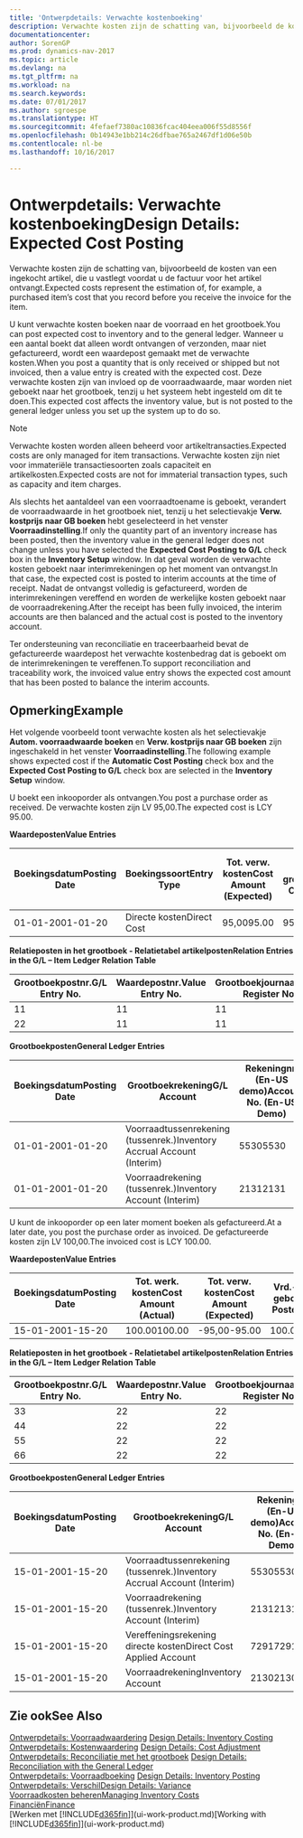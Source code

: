 ```yaml
---
title: 'Ontwerpdetails: Verwachte kostenboeking'
description: Verwachte kosten zijn de schatting van, bijvoorbeeld de kosten van een ingekocht artikel, die u vastlegt voordat u de factuur voor het artikel ontvangt.
documentationcenter: 
author: SorenGP
ms.prod: dynamics-nav-2017
ms.topic: article
ms.devlang: na
ms.tgt_pltfrm: na
ms.workload: na
ms.search.keywords: 
ms.date: 07/01/2017
ms.author: sgroespe
ms.translationtype: HT
ms.sourcegitcommit: 4fefaef7380ac10836fcac404eea006f55d8556f
ms.openlocfilehash: 0b14943e1bb214c26dfbae765a2467df1d06e50b
ms.contentlocale: nl-be
ms.lasthandoff: 10/16/2017

---
```

# <a name="design-details-expected-cost-posting"></a><span data-ttu-id="00154-103">Ontwerpdetails: Verwachte kostenboeking</span><span class="sxs-lookup"><span data-stu-id="00154-103">Design Details: Expected Cost Posting</span></span>
<span data-ttu-id="00154-104">Verwachte kosten zijn de schatting van, bijvoorbeeld de kosten van een ingekocht artikel, die u vastlegt voordat u de factuur voor het artikel ontvangt.</span><span class="sxs-lookup"><span data-stu-id="00154-104">Expected costs represent the estimation of, for example, a purchased item’s cost that you record before you receive the invoice for the item.</span></span>  

 <span data-ttu-id="00154-105">U kunt verwachte kosten boeken naar de voorraad en het grootboek.</span><span class="sxs-lookup"><span data-stu-id="00154-105">You can post expected cost to inventory and to the general ledger.</span></span> <span data-ttu-id="00154-106">Wanneer u een aantal boekt dat alleen wordt ontvangen of verzonden, maar niet gefactureerd, wordt een waardepost gemaakt met de verwachte kosten.</span><span class="sxs-lookup"><span data-stu-id="00154-106">When you post a quantity that is only received or shipped but not invoiced, then a value entry is created with the expected cost.</span></span> <span data-ttu-id="00154-107">Deze verwachte kosten zijn van invloed op de voorraadwaarde, maar worden niet geboekt naar het grootboek, tenzij u het systeem hebt ingesteld om dit te doen.</span><span class="sxs-lookup"><span data-stu-id="00154-107">This expected cost affects the inventory value, but is not posted to the general ledger unless you set up the system up to do so.</span></span>  

> [!NOTE]  
>  <span data-ttu-id="00154-108">Verwachte kosten worden alleen beheerd voor artikeltransacties.</span><span class="sxs-lookup"><span data-stu-id="00154-108">Expected costs are only managed for item transactions.</span></span> <span data-ttu-id="00154-109">Verwachte kosten zijn niet voor immateriële transactiesoorten zoals capaciteit en artikelkosten.</span><span class="sxs-lookup"><span data-stu-id="00154-109">Expected costs are not for immaterial transaction types, such as capacity and item charges.</span></span>  

 <span data-ttu-id="00154-110">Als slechts het aantaldeel van een voorraadtoename is geboekt, verandert de voorraadwaarde in het grootboek niet, tenzij u het selectievakje **Verw. kostprijs naar GB boeken** hebt geselecteerd in het venster **Voorraadinstelling**.</span><span class="sxs-lookup"><span data-stu-id="00154-110">If only the quantity part of an inventory increase has been posted, then the inventory value in the general ledger does not change unless you have selected the **Expected Cost Posting to G/L** check box in the **Inventory Setup** window.</span></span> <span data-ttu-id="00154-111">In dat geval worden de verwachte kosten geboekt naar interimrekeningen op het moment van ontvangst.</span><span class="sxs-lookup"><span data-stu-id="00154-111">In that case, the expected cost is posted to interim accounts at the time of receipt.</span></span> <span data-ttu-id="00154-112">Nadat de ontvangst volledig is gefactureerd, worden de interimrekeningen vereffend en worden de werkelijke kosten geboekt naar de voorraadrekening.</span><span class="sxs-lookup"><span data-stu-id="00154-112">After the receipt has been fully invoiced, the interim accounts are then balanced and the actual cost is posted to the inventory account.</span></span>  

 <span data-ttu-id="00154-113">Ter ondersteuning van reconciliatie en traceerbaarheid bevat de gefactureerde waardepost het verwachte kostenbedrag dat is geboekt om de interimrekeningen te vereffenen.</span><span class="sxs-lookup"><span data-stu-id="00154-113">To support reconciliation and traceability work, the invoiced value entry shows the expected cost amount that has been posted to balance the interim accounts.</span></span>  

## <a name="example"></a><span data-ttu-id="00154-114">Opmerking</span><span class="sxs-lookup"><span data-stu-id="00154-114">Example</span></span>  
 <span data-ttu-id="00154-115">Het volgende voorbeeld toont verwachte kosten als het selectievakje **Autom. voorraadwaarde boeken** en **Verw. kostprijs naar GB boeken** zijn ingeschakeld in het venster **Voorraadinstelling**.</span><span class="sxs-lookup"><span data-stu-id="00154-115">The following example shows expected cost if the **Automatic Cost Posting** check box and the **Expected Cost Posting to G/L** check box are selected in the **Inventory Setup** window.</span></span>  

 <span data-ttu-id="00154-116">U boekt een inkooporder als ontvangen.</span><span class="sxs-lookup"><span data-stu-id="00154-116">You post a purchase order as received.</span></span> <span data-ttu-id="00154-117">De verwachte kosten zijn LV 95,00.</span><span class="sxs-lookup"><span data-stu-id="00154-117">The expected cost is LCY 95.00.</span></span>  

 <span data-ttu-id="00154-118">**Waardeposten**</span><span class="sxs-lookup"><span data-stu-id="00154-118">**Value Entries**</span></span>  

|<span data-ttu-id="00154-119">Boekingsdatum</span><span class="sxs-lookup"><span data-stu-id="00154-119">Posting Date</span></span>|<span data-ttu-id="00154-120">Boekingssoort</span><span class="sxs-lookup"><span data-stu-id="00154-120">Entry Type</span></span>|<span data-ttu-id="00154-121">Tot. verw. kosten</span><span class="sxs-lookup"><span data-stu-id="00154-121">Cost Amount (Expected)</span></span>|<span data-ttu-id="00154-122">Verw. kostn geboekt nr grootbk</span><span class="sxs-lookup"><span data-stu-id="00154-122">Expected Cost Posted to G/L</span></span>|<span data-ttu-id="00154-123">Verwachte kosten</span><span class="sxs-lookup"><span data-stu-id="00154-123">Expected Cost</span></span>|<span data-ttu-id="00154-124">Artikelpostnr.</span><span class="sxs-lookup"><span data-stu-id="00154-124">Item Ledger Entry No.</span></span>|<span data-ttu-id="00154-125">Volgnummer</span><span class="sxs-lookup"><span data-stu-id="00154-125">Entry No.</span></span>|  
|------------------|----------------|------------------------------|----------------------------------|-------------------|---------------------------|---------------|  
|<span data-ttu-id="00154-126">01-01-20</span><span class="sxs-lookup"><span data-stu-id="00154-126">01-01-20</span></span>|<span data-ttu-id="00154-127">Directe kosten</span><span class="sxs-lookup"><span data-stu-id="00154-127">Direct Cost</span></span>|<span data-ttu-id="00154-128">95,00</span><span class="sxs-lookup"><span data-stu-id="00154-128">95.00</span></span>|<span data-ttu-id="00154-129">95,00</span><span class="sxs-lookup"><span data-stu-id="00154-129">95.00</span></span>|<span data-ttu-id="00154-130">Ja</span><span class="sxs-lookup"><span data-stu-id="00154-130">Yes</span></span>|<span data-ttu-id="00154-131">1</span><span class="sxs-lookup"><span data-stu-id="00154-131">1</span></span>|<span data-ttu-id="00154-132">1</span><span class="sxs-lookup"><span data-stu-id="00154-132">1</span></span>|  

 <span data-ttu-id="00154-133">**Relatieposten in het grootboek - Relatietabel artikelposten**</span><span class="sxs-lookup"><span data-stu-id="00154-133">**Relation Entries in the G/L – Item Ledger Relation Table**</span></span>  

|<span data-ttu-id="00154-134">Grootboekpostnr.</span><span class="sxs-lookup"><span data-stu-id="00154-134">G/L Entry No.</span></span>|<span data-ttu-id="00154-135">Waardepostnr.</span><span class="sxs-lookup"><span data-stu-id="00154-135">Value Entry No.</span></span>|<span data-ttu-id="00154-136">Grootboekjournaalnr.</span><span class="sxs-lookup"><span data-stu-id="00154-136">G/L Register No.</span></span>|  
|--------------------|---------------------|-----------------------|  
|<span data-ttu-id="00154-137">1</span><span class="sxs-lookup"><span data-stu-id="00154-137">1</span></span>|<span data-ttu-id="00154-138">1</span><span class="sxs-lookup"><span data-stu-id="00154-138">1</span></span>|<span data-ttu-id="00154-139">1</span><span class="sxs-lookup"><span data-stu-id="00154-139">1</span></span>|  
|<span data-ttu-id="00154-140">2</span><span class="sxs-lookup"><span data-stu-id="00154-140">2</span></span>|<span data-ttu-id="00154-141">1</span><span class="sxs-lookup"><span data-stu-id="00154-141">1</span></span>|<span data-ttu-id="00154-142">1</span><span class="sxs-lookup"><span data-stu-id="00154-142">1</span></span>|  

 <span data-ttu-id="00154-143">**Grootboekposten**</span><span class="sxs-lookup"><span data-stu-id="00154-143">**General Ledger Entries**</span></span>  

|<span data-ttu-id="00154-144">Boekingsdatum</span><span class="sxs-lookup"><span data-stu-id="00154-144">Posting Date</span></span>|<span data-ttu-id="00154-145">Grootboekrekening</span><span class="sxs-lookup"><span data-stu-id="00154-145">G/L Account</span></span>|<span data-ttu-id="00154-146">Rekeningnr. (En-US demo)</span><span class="sxs-lookup"><span data-stu-id="00154-146">Account No. (En-US Demo)</span></span>|<span data-ttu-id="00154-147">Bedrag</span><span class="sxs-lookup"><span data-stu-id="00154-147">Amount</span></span>|<span data-ttu-id="00154-148">Volgnummer</span><span class="sxs-lookup"><span data-stu-id="00154-148">Entry No.</span></span>|  
|------------------|------------------|---------------------------------|------------|---------------|  
|<span data-ttu-id="00154-149">01-01-20</span><span class="sxs-lookup"><span data-stu-id="00154-149">01-01-20</span></span>|<span data-ttu-id="00154-150">Voorraadtussenrekening (tussenrek.)</span><span class="sxs-lookup"><span data-stu-id="00154-150">Inventory Accrual Account (Interim)</span></span>|<span data-ttu-id="00154-151">5530</span><span class="sxs-lookup"><span data-stu-id="00154-151">5530</span></span>|<span data-ttu-id="00154-152">-95,00</span><span class="sxs-lookup"><span data-stu-id="00154-152">-95.00</span></span>|<span data-ttu-id="00154-153">2</span><span class="sxs-lookup"><span data-stu-id="00154-153">2</span></span>|  
|<span data-ttu-id="00154-154">01-01-20</span><span class="sxs-lookup"><span data-stu-id="00154-154">01-01-20</span></span>|<span data-ttu-id="00154-155">Voorraadrekening (tussenrek.)</span><span class="sxs-lookup"><span data-stu-id="00154-155">Inventory Account (Interim)</span></span>|<span data-ttu-id="00154-156">2131</span><span class="sxs-lookup"><span data-stu-id="00154-156">2131</span></span>|<span data-ttu-id="00154-157">95,00</span><span class="sxs-lookup"><span data-stu-id="00154-157">95.00</span></span>|<span data-ttu-id="00154-158">1</span><span class="sxs-lookup"><span data-stu-id="00154-158">1</span></span>|  

 <span data-ttu-id="00154-159">U kunt de inkooporder op een later moment boeken als gefactureerd.</span><span class="sxs-lookup"><span data-stu-id="00154-159">At a later date, you post the purchase order as invoiced.</span></span> <span data-ttu-id="00154-160">De gefactureerde kosten zijn LV 100,00.</span><span class="sxs-lookup"><span data-stu-id="00154-160">The invoiced cost is LCY 100.00.</span></span>  

 <span data-ttu-id="00154-161">**Waardeposten**</span><span class="sxs-lookup"><span data-stu-id="00154-161">**Value Entries**</span></span>  

|<span data-ttu-id="00154-162">Boekingsdatum</span><span class="sxs-lookup"><span data-stu-id="00154-162">Posting Date</span></span>|<span data-ttu-id="00154-163">Tot. werk. kosten</span><span class="sxs-lookup"><span data-stu-id="00154-163">Cost Amount (Actual)</span></span>|<span data-ttu-id="00154-164">Tot. verw. kosten</span><span class="sxs-lookup"><span data-stu-id="00154-164">Cost Amount (Expected)</span></span>|<span data-ttu-id="00154-165">Vrd.-waarde geboekt</span><span class="sxs-lookup"><span data-stu-id="00154-165">Cost Posted to G/L</span></span>|<span data-ttu-id="00154-166">Verwachte kosten</span><span class="sxs-lookup"><span data-stu-id="00154-166">Expected Cost</span></span>|<span data-ttu-id="00154-167">Artikelpostnr.</span><span class="sxs-lookup"><span data-stu-id="00154-167">Item Ledger Entry No.</span></span>|<span data-ttu-id="00154-168">Volgnummer</span><span class="sxs-lookup"><span data-stu-id="00154-168">Entry No.</span></span>|  
|------------------|----------------------------|------------------------------|-------------------------|-------------------|---------------------------|---------------|  
|<span data-ttu-id="00154-169">15-01-20</span><span class="sxs-lookup"><span data-stu-id="00154-169">01-15-20</span></span>|<span data-ttu-id="00154-170">100.00</span><span class="sxs-lookup"><span data-stu-id="00154-170">100.00</span></span>|<span data-ttu-id="00154-171">-95,00</span><span class="sxs-lookup"><span data-stu-id="00154-171">-95.00</span></span>|<span data-ttu-id="00154-172">100.00</span><span class="sxs-lookup"><span data-stu-id="00154-172">100.00</span></span>|<span data-ttu-id="00154-173">Nee</span><span class="sxs-lookup"><span data-stu-id="00154-173">No</span></span>|<span data-ttu-id="00154-174">1</span><span class="sxs-lookup"><span data-stu-id="00154-174">1</span></span>|<span data-ttu-id="00154-175">2</span><span class="sxs-lookup"><span data-stu-id="00154-175">2</span></span>|  

 <span data-ttu-id="00154-176">**Relatieposten in het grootboek - Relatietabel artikelposten**</span><span class="sxs-lookup"><span data-stu-id="00154-176">**Relation Entries in the G/L – Item Ledger Relation Table**</span></span>  

|<span data-ttu-id="00154-177">Grootboekpostnr.</span><span class="sxs-lookup"><span data-stu-id="00154-177">G/L Entry No.</span></span>|<span data-ttu-id="00154-178">Waardepostnr.</span><span class="sxs-lookup"><span data-stu-id="00154-178">Value Entry No.</span></span>|<span data-ttu-id="00154-179">Grootboekjournaalnr.</span><span class="sxs-lookup"><span data-stu-id="00154-179">G/L Register No.</span></span>|  
|--------------------|---------------------|-----------------------|  
|<span data-ttu-id="00154-180">3</span><span class="sxs-lookup"><span data-stu-id="00154-180">3</span></span>|<span data-ttu-id="00154-181">2</span><span class="sxs-lookup"><span data-stu-id="00154-181">2</span></span>|<span data-ttu-id="00154-182">2</span><span class="sxs-lookup"><span data-stu-id="00154-182">2</span></span>|  
|<span data-ttu-id="00154-183">4</span><span class="sxs-lookup"><span data-stu-id="00154-183">4</span></span>|<span data-ttu-id="00154-184">2</span><span class="sxs-lookup"><span data-stu-id="00154-184">2</span></span>|<span data-ttu-id="00154-185">2</span><span class="sxs-lookup"><span data-stu-id="00154-185">2</span></span>|  
|<span data-ttu-id="00154-186">5</span><span class="sxs-lookup"><span data-stu-id="00154-186">5</span></span>|<span data-ttu-id="00154-187">2</span><span class="sxs-lookup"><span data-stu-id="00154-187">2</span></span>|<span data-ttu-id="00154-188">2</span><span class="sxs-lookup"><span data-stu-id="00154-188">2</span></span>|  
|<span data-ttu-id="00154-189">6</span><span class="sxs-lookup"><span data-stu-id="00154-189">6</span></span>|<span data-ttu-id="00154-190">2</span><span class="sxs-lookup"><span data-stu-id="00154-190">2</span></span>|<span data-ttu-id="00154-191">2</span><span class="sxs-lookup"><span data-stu-id="00154-191">2</span></span>|  

 <span data-ttu-id="00154-192">**Grootboekposten**</span><span class="sxs-lookup"><span data-stu-id="00154-192">**General Ledger Entries**</span></span>  

|<span data-ttu-id="00154-193">Boekingsdatum</span><span class="sxs-lookup"><span data-stu-id="00154-193">Posting Date</span></span>|<span data-ttu-id="00154-194">Grootboekrekening</span><span class="sxs-lookup"><span data-stu-id="00154-194">G/L Account</span></span>|<span data-ttu-id="00154-195">Rekeningnr. (En-US demo)</span><span class="sxs-lookup"><span data-stu-id="00154-195">Account No. (En-US Demo)</span></span>|<span data-ttu-id="00154-196">Bedrag</span><span class="sxs-lookup"><span data-stu-id="00154-196">Amount</span></span>|<span data-ttu-id="00154-197">Volgnummer</span><span class="sxs-lookup"><span data-stu-id="00154-197">Entry No.</span></span>|  
|------------------|------------------|---------------------------------|------------|---------------|  
|<span data-ttu-id="00154-198">15-01-20</span><span class="sxs-lookup"><span data-stu-id="00154-198">01-15-20</span></span>|<span data-ttu-id="00154-199">Voorraadtussenrekening (tussenrek.)</span><span class="sxs-lookup"><span data-stu-id="00154-199">Inventory Accrual Account (Interim)</span></span>|<span data-ttu-id="00154-200">5530</span><span class="sxs-lookup"><span data-stu-id="00154-200">5530</span></span>|<span data-ttu-id="00154-201">95,00</span><span class="sxs-lookup"><span data-stu-id="00154-201">95.00</span></span>|<span data-ttu-id="00154-202">4</span><span class="sxs-lookup"><span data-stu-id="00154-202">4</span></span>|  
|<span data-ttu-id="00154-203">15-01-20</span><span class="sxs-lookup"><span data-stu-id="00154-203">01-15-20</span></span>|<span data-ttu-id="00154-204">Voorraadrekening (tussenrek.)</span><span class="sxs-lookup"><span data-stu-id="00154-204">Inventory Account (Interim)</span></span>|<span data-ttu-id="00154-205">2131</span><span class="sxs-lookup"><span data-stu-id="00154-205">2131</span></span>|<span data-ttu-id="00154-206">-95,00</span><span class="sxs-lookup"><span data-stu-id="00154-206">-95.00</span></span>|<span data-ttu-id="00154-207">3</span><span class="sxs-lookup"><span data-stu-id="00154-207">3</span></span>|  
|<span data-ttu-id="00154-208">15-01-20</span><span class="sxs-lookup"><span data-stu-id="00154-208">01-15-20</span></span>|<span data-ttu-id="00154-209">Vereffeningsrekening directe kosten</span><span class="sxs-lookup"><span data-stu-id="00154-209">Direct Cost Applied Account</span></span>|<span data-ttu-id="00154-210">7291</span><span class="sxs-lookup"><span data-stu-id="00154-210">7291</span></span>|<span data-ttu-id="00154-211">-100</span><span class="sxs-lookup"><span data-stu-id="00154-211">-100</span></span>|<span data-ttu-id="00154-212">6</span><span class="sxs-lookup"><span data-stu-id="00154-212">6</span></span>|  
|<span data-ttu-id="00154-213">15-01-20</span><span class="sxs-lookup"><span data-stu-id="00154-213">01-15-20</span></span>|<span data-ttu-id="00154-214">Voorraadrekening</span><span class="sxs-lookup"><span data-stu-id="00154-214">Inventory Account</span></span>|<span data-ttu-id="00154-215">2130</span><span class="sxs-lookup"><span data-stu-id="00154-215">2130</span></span>|<span data-ttu-id="00154-216">100</span><span class="sxs-lookup"><span data-stu-id="00154-216">100</span></span>|<span data-ttu-id="00154-217">5</span><span class="sxs-lookup"><span data-stu-id="00154-217">5</span></span>|  

## <a name="see-also"></a><span data-ttu-id="00154-218">Zie ook</span><span class="sxs-lookup"><span data-stu-id="00154-218">See Also</span></span>
 <span data-ttu-id="00154-219">[Ontwerpdetails: Voorraadwaardering](design-details-inventory-costing.md) </span><span class="sxs-lookup"><span data-stu-id="00154-219">[Design Details: Inventory Costing](design-details-inventory-costing.md) </span></span>  
 <span data-ttu-id="00154-220">[Ontwerpdetails: Kostenwaardering](design-details-cost-adjustment.md) </span><span class="sxs-lookup"><span data-stu-id="00154-220">[Design Details: Cost Adjustment](design-details-cost-adjustment.md) </span></span>  
 <span data-ttu-id="00154-221">[Ontwerpdetails: Reconciliatie met het grootboek](design-details-reconciliation-with-the-general-ledger.md) </span><span class="sxs-lookup"><span data-stu-id="00154-221">[Design Details: Reconciliation with the General Ledger](design-details-reconciliation-with-the-general-ledger.md) </span></span>  
 <span data-ttu-id="00154-222">[Ontwerpdetails: Voorraadboeking](design-details-inventory-posting.md) </span><span class="sxs-lookup"><span data-stu-id="00154-222">[Design Details: Inventory Posting](design-details-inventory-posting.md) </span></span>  
 [<span data-ttu-id="00154-223">Ontwerpdetails: Verschil</span><span class="sxs-lookup"><span data-stu-id="00154-223">Design Details: Variance</span></span>](design-details-variance.md)  
 [<span data-ttu-id="00154-224">Voorraadkosten beheren</span><span class="sxs-lookup"><span data-stu-id="00154-224">Managing Inventory Costs</span></span>](finance-manage-inventory-costs.md)  
 [<span data-ttu-id="00154-225">Financiën</span><span class="sxs-lookup"><span data-stu-id="00154-225">Finance</span></span>](finance.md)  
 <span data-ttu-id="00154-226">[Werken met [!INCLUDE[d365fin](includes/d365fin_md.md)]](ui-work-product.md)</span><span class="sxs-lookup"><span data-stu-id="00154-226">[Working with [!INCLUDE[d365fin](includes/d365fin_md.md)]](ui-work-product.md)</span></span>

